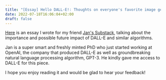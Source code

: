 ```yaml
---
title: "[Essay] Hello DALL-E!: Thoughts on everyone's favorite image generator"
date: 2022-07-18T16:06:04+02:00
draft: false
---
```


[Here](https://universalprior.substack.com/p/hello-dall-e) is an essay I wrote for my friend [Jan's Substack](https://universalprior.substack.com/), talking about the importance and possible future impact of DALL-E and similar algorithms. 

Jan is a super smart and freshly minted PhD who just started working at OpenAI, the company that produced DALL-E as well as groundbreaking natural language processing algorithm, GPT-3. He kindly gave me access to DALL-E for this piece. 

I hope you enjoy reading it and would be glad to hear your feedback!
